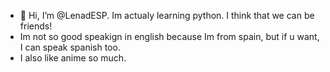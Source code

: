 - 👋 Hi, I’m @LenadESP. Im actualy learning python. I think that we can be friends!
- Im not so good speakign in english because Im from spain, but if u want, I can speak spanish too.
- I also like anime so much.

<!---
LenadESP/LenadESP is a ✨ special ✨ repository because its `README.md` (this file) appears on your GitHub profile.
You can click the Preview link to take a look at your changes.
--->
